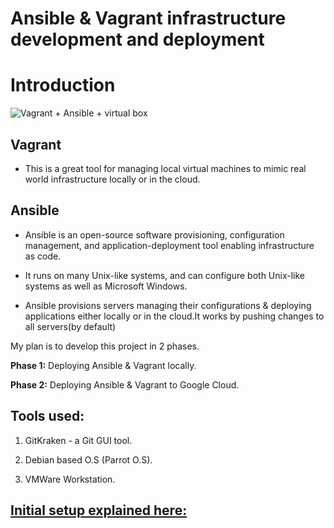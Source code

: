 # Ansible & Vagrant infrastructure development and deployment


# Introduction

![Vagrant + Ansible + virtual box](https://github.com/House-Of-Research/Ansible-Vagrant-local-infrastructure-development-and-deployment/blob/main/Images%20%26%20gifs/Vagrant-Ansible3.png)

## Vagrant 

- This is a great tool for managing local virtual machines to mimic real world infrastructure locally or in the cloud.

## Ansible

- Ansible is an open-source software provisioning, configuration management, and application-deployment tool enabling infrastructure as code.

- It runs on many Unix-like systems, and can configure both Unix-like systems as well as Microsoft Windows.

- Ansible provisions servers managing their configurations & deploying applications either locally or in the cloud.It works by pushing changes
  to all servers(by default)


My plan is to develop this project in 2 phases.

**Phase 1:** Deploying Ansible & Vagrant locally.

**Phase 2:** Deploying Ansible & Vagrant to Google Cloud.

## Tools used:

1. GitKraken - a Git GUI tool.

2. Debian based O.S (Parrot O.S).

3. VMWare Workstation.

## [Initial setup explained here:](https://github.com/Andrews-Projects/Ansible-Vagrant-infrastructure-development-and-deployment/blob/main/Initial-setup.md)


